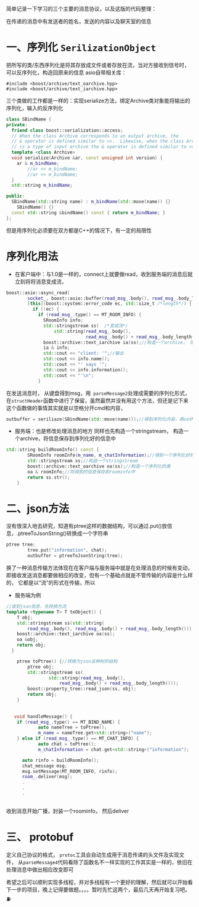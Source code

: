 简单记录一下学习的三个主要的消息协议，以及这版的代码整理：

在传递的消息中有发送者的姓名，发送的内容以及聊天室的信息


一、序列化  ```SerilizationObject```
==
把所写的类/东西序列化是将其存放成文件或者存放在流，当对方接收到信号时，可以反序列化，构造回原来的信息
asio自带相关库：
```
#include <boost/archive/text_oarchive.hpp>
#include <boost/archive/text_iarchive.hpp>
```
三个类做的工作都是一样的：实现serialize方法，绑定Archive类对象能将输出的序列化，输入的反序列化

```cpp
class SBindName {
private:
  friend class boost::serialization::access;
  // When the class Archive corresponds to an output archive, the
  // & operator is defined similar to <<.  Likewise, when the class Archive
  // is a type of input archive the & operator is defined similar to >>.
  template <class Archive>
  void serialize(Archive &ar, const unsigned int version) {
    ar & m_bindName;
		//ar << m_bindName;
		//ar >> m_bindName;
  }
  std::string m_bindName;

public:
  SBindName(std::string name) : m_bindName(std::move(name)) {}
	SBindName() {}
  const std::string &bindName() const { return m_bindName; }
};
```
但是用序列化必须要在双方都是C++的情况下，有一定的局限性

序列化用法
==
- 在客户端中：与1.0是一样的，connect上就要做read，收到服务端的消息后就立刻将将消息变成流，

```cpp
boost::asio::async_read(
        socket_, boost::asio::buffer(read_msg_.body(), read_msg_.body_length()),/*读到消息*/
        [this](boost::system::error_code ec, std::size_t /*length*/) {
          if (!ec) {
            if (read_msg_.type() == MT_ROOM_INFO) {
              SRoomInfo info;
              std::stringstream ss(  /*变成流*/
                  std::string(read_msg_.body(),
                              read_msg_.body() + read_msg_.body_length()));
              boost::archive::text_iarchive ia(ss);//构造一个archive， 得到想要的形式
              ia & info;
              std::cout << "client: '";//输出
              std::cout << info.name();
              std::cout << "' says '";
              std::cout << info.information();
              std::cout << "'\n";
            }
```
在发送消息时， 从键盘得到msg，用``` parseMessage2```处理成需要的序列化形式，在```structHeader```函数中进行了保留，虽然最然并没有用这个方法，但还是记下来
这个函数做的事情其实就是以空格分开cmd和内容，
```cpp
outbuffer = seriliaze(SBindName(std::move(name)));//得到序列化内容，再setMessage()这个output就可以了
```

- 服务端：也是修改处理消息的地方
同样也先构造一个stringstream， 构造一个archive，将信息保存到序列化好的信息中

```cpp
std::string buildRoomInfo() const {
		SRoomInfo roomInfo(m_name, m_chatInformation);//得到一个序列化好的roominfo
		std::stringstream ss;//构造一个stringstream
		boost::archive::text_oarchive oa(ss);//构造一个序列化的类
		oa & roomInfo;//将得到的信息保存到roominfo中
		return ss.str();
	}
  ```


二、json方法
==
没有很深入地去研究，知道有ptree这样的数据结构，可以通过.put()放信息，.ptreeToJsonString()转换成一个字符串

```cpp  
ptree tree;
		tree.put("information", chat);
		outbuffer = ptreeToJsonString(tree); 
```
换了一种消息传输方法体现在在客户端与服务端中就是在处理消息的时候有变动， 即接收发送消息都要做相应的改变，但有一个基础点就是不管传输的内容是什么样的，
它都是以“流”的形式在传输，所以
- 服务端为例
```cpp 
//收到json信息，先转换为流
template <typename T> T toObject() {
    T obj;
    std::stringstream ss(std::string(
        read_msg_.body(), read_msg_.body() + read_msg_.body_length()));
    boost::archive::text_iarchive oa(ss);
    oa &obj;
    return obj;
  }

	ptree toPtree() {//转换为json这种树的结构
		ptree obj;
		std::stringstream ss(
				std::string(read_msg_.body(),
					read_msg_.body() + read_msg_.body_length()));
		boost::property_tree::read_json(ss, obj);
		return obj;
	}
  
  
   void handleMessage() {
    if (read_msg_.type() == MT_BIND_NAME) {
			auto nameTree = toPtree();
			m_name = nameTree.get<std::string>("name");
    } else if (read_msg_.type() == MT_CHAT_INFO) {
			auto chat = toPtree();
			m_chatInformation = chat.get<std::string>("information");

      auto rinfo = buildRoomInfo();
      chat_message msg;
      msg.setMessage(MT_ROOM_INFO, rinfo);
      room_.deliver(msg);
      .
      .
      .
  
```
收到消息开始广播，封装一个roominfo， 然后deliver


三、 protobuf
==
定义自己协议的格式， ``` protoc ```工具会自动生成用于消息传递的头文件及实现文件， 从```parseMessage4```代码看除了函数名不一样实现的工作其实是一样的，依旧在处理消息中做出相应改变即可

希望之后可以顺利实现多线程，并对多线程有一个更好的理解，然后就可以开始看下一步的项目，晚上记得要做题。。。。暂时先忙这两个，最后几天再开始复习吧。⛽


